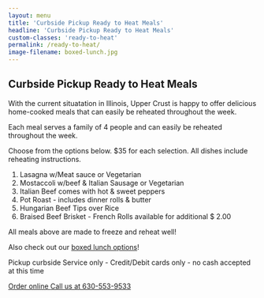 ```yaml
---
layout: menu
title: 'Curbside Pickup Ready to Heat Meals'
headline: 'Curbside Pickup Ready to Heat Meals'
custom-classes: 'ready-to-heat'
permalink: /ready-to-heat/
image-filename: boxed-lunch.jpg
---
```


## Curbside Pickup Ready to Heat Meals

With the current situatation in Illinois, Upper Crust is happy to offer
delicious home-cooked meals that can easily be reheated throughout the week.

Each meal serves a family of 4 people and can easily be reheated throughout the
week.

Choose from the options below. \$35 for each selection. All dishes include
reheating instructions.

1. Lasagna w/Meat sauce or Vegetarian
2. Mostaccoli w/beef & Italian Sausage or Vegetarian
3. Italian Beef comes with hot & sweet peppers
4. Pot Roast - includes dinner rolls & butter
5. Hungarian Beef Tips over Rice
6. Braised Beef Brisket - French Rolls available for additional \$ 2.00

All meals above are made to freeze and reheat well!

Also check out our [boxed lunch options](/menus/boxed-lunches/)!

Pickup curbside Service only - Credit/Debit cards only - no cash accepted at
this time

<div class="buttonContainer">
  <a
    class="button"
    href="https://uppercrustcatering.wufoo.com/forms/z1ulr3tr1kev45s/"
  >
    Order online
  </a>
  <a class="button" href="tel:16305539533">Call us at 630-553-9533</a>
</div>
